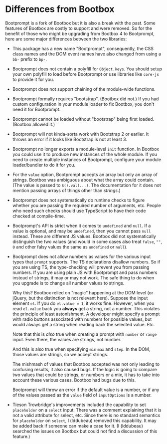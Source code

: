 Differences from Bootbox
========================

Bootprompt is a fork of Bootbox but it is also a break with the past. Some
features of Bootbox are costly to support and were removed. So for the benefit
of those who might be upgrading from Bootbox 4 to Bootprompt, here are some
major differences between the two libraries:

* This package has a new name "Bootprompt", consequently, the CSS class names
  and the DOM event names have also changed from using a ``bb-`` prefix to
  ``bp-``.

* Bootprompt does not contain a polyfill for ``Object.keys``. You should setup
  your own polyfill to load before Bootprompt or use libraries like ``core-js``
  to provide it for you.

* Bootprompt does not support chaining of the module-wide functions.

* Bootprompt formally requires "bootstrap". (Bootbox did not.) If you had custom
  configuration in your module loader to fix Bootbox, you don't need it for
  Bootprompt.

* Bootprompt cannot be loaded without "bootstrap" being first loaded. (Bootbox
  allowed it.)

* Bootprompt will not kinda-sorta work with Bootstrap 2 or earlier. It throws an
  error if it looks like Bootstrap is not at least 3.

* Bootprompt no longer exports a module-level ``init`` function. In Bootbox you
  could use it to produce new instances of the whole module. If you need to
  create multiple instances of Bootprompt, configure your module loader/bundler
  to do it for you.

* For the ``value`` option, Bootprompt accepts an array but only an array of
  strings. Bootbox was ambiguous about what the array could contain. (The value
  is passed to ``$().val(...)``. The documentation for it does not mention
  passing arrays of things other than *strings*.)

* Bootprompt does not systematically do runtime checks to figure whether you are
  passing the required number of arguments, etc. People who need such checks
  should use TypeScript to have their code checked at compile-time.

* Bootprompt's API is strict when it comes to ``undefined`` and ``null``. If a
  value is optional, and may be ``undefined``, then you cannot pass ``null``
  instead. These are different JS values. Bootbox did not systematically
  distinguish the two values (and would in some cases also treat ``false``,
  ``""``, ``0`` and other falsy values the same as ``undefined`` or ``null``).

* Bootprompt does not allow numbers as values for the various input types that
  ``prompt`` supports. The TS declarations disallow numbers. So if you are using
  TS, the type-checking will prevent you from passing numbers. If you are using
  plain JS with Bootprompt and pass numbers instead of strings, it may or may
  not work. The safe thing to do when you upgrade is to change all number values
  to strings.

  Why this? Bootbox relied on "magic" happening at the DOM level (or jQuery, but
  the distinction is not relevant here). Suppose the input element ``el``. If
  you do ``el.value = 1``, it works fine. However, when you read ``el.value``
  back you **always** get a string, not a number. This violates the principle of
  least astonishment. A developer might specify a prompt with radio buttons
  associated with numbers for possible values, but would always get a string
  when reading back the selected value. Etc.

  Note that this is *also* true when creating a prompt with ``number`` or
  ``range`` input. Even there, the values are strings, not number.

  And this is also true when specifying ``min`` ``max`` and ``step``. In the
  DOM, those values are strings, so we accept strings.

  The mishmash of values that Bootbox accepted was not only leading to confusing
  results, it also caused bugs. If the logic is going to compare two values that
  could be strings, or numbers or a mix, it has to take into account these
  various cases. Bootbox had bugs due to this.

  Bootprompt will throw an error if the default value is a number, or if any of
  the values passed as the ``value`` field of ``inputOptions`` is a number.

* Tieson Trowbridge's improvements included the capability to set
  ``placeholder`` on a ``select`` input. There was a comment explaining that it
  is not a valid attribute for select, etc. Since there is no standard semantics
  for ``placeholder`` on ``select``, I (lddubeau) removed this capability. It
  may be added back if someone can make a case for it. (I (lddubeau) searched
  the issues on Bootbox but could not find a discussion of this feature.)
